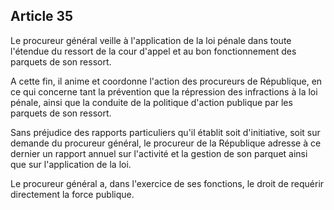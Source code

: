 Article 35
----
Le procureur général veille à l'application de la loi pénale dans toute
l'étendue du ressort de la cour d'appel et au bon fonctionnement des parquets de
son ressort.

A cette fin, il anime et coordonne l'action des procureurs de République, en ce
qui concerne tant la prévention que la répression des infractions à la loi
pénale, ainsi que la conduite de la politique d'action publique par les parquets
de son ressort.

Sans préjudice des rapports particuliers qu'il établit soit d'initiative, soit
sur demande du procureur général, le procureur de la République adresse à ce
dernier un rapport annuel sur l'activité et la gestion de son parquet ainsi que
sur l'application de la loi.

Le procureur général a, dans l'exercice de ses fonctions, le droit de requérir
directement la force publique.
